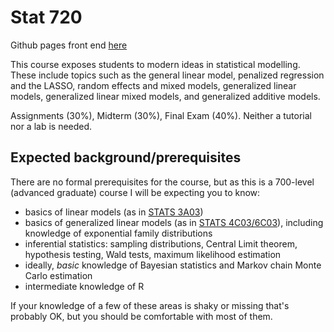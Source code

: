 # Stat 720

Github pages front end [here](https://bbolker.github.io/stat720)

This course exposes students to modern ideas in statistical modelling. These include topics such as the general linear
model, penalized regression and the LASSO, random effects and mixed models, generalized linear models, generalized
linear mixed models, and generalized additive models.

Assignments (30%), Midterm (30%), Final Exam (40%). Neither a tutorial nor a lab is needed.

## Expected background/prerequisites

There are no formal prerequisites for the course, but as this is a 700-level (advanced graduate) course I will be expecting you to know:

- basics of linear models (as in [STATS 3A03](https://academiccalendars.romcmaster.ca/preview_course_nopop.php?catoid=53&coid=266607))
- basics of generalized linear models (as in [STATS 4C03/6C03](https://academiccalendars.romcmaster.ca/preview_course_nopop.php?catoid=53&coid=266618)), including knowledge of exponential family distributions
- inferential statistics: sampling distributions, Central Limit theorem, hypothesis testing, Wald tests, maximum likelihood estimation
- ideally, *basic* knowledge of Bayesian statistics and Markov chain Monte Carlo estimation
- intermediate knowledge of R

If your knowledge of a few of these areas is shaky or missing that's probably OK, but you should be comfortable with most of them.






